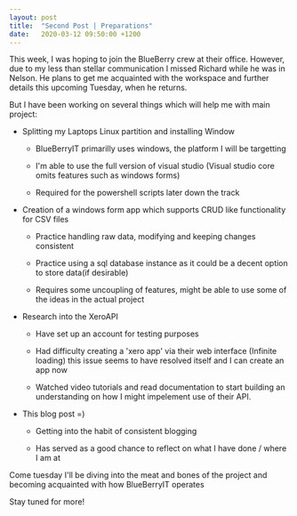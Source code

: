 ```yaml
---
layout: post
title:  "Second Post | Preparations"
date:   2020-03-12 09:50:00 +1200
---
```

This week,
I was hoping to join the BlueBerry crew at their office. 
However, due to my less than stellar communication I missed Richard while he was in Nelson.
He plans to get me acquainted with the workspace and further details this upcoming Tuesday, when he returns.

But I have been working on several things which will help me with main project: 

* Splitting my Laptops Linux partition and installing Window 


    * BlueBerryIT primarilly uses windows, the platform I will be targetting
    
    * I'm able to use the full version of visual studio (Visual studio core omits features such as windows forms)
    
    * Required for the powershell scripts later down the track


* Creation of a windows form app which supports CRUD like functionality for CSV files


    * Practice handling raw data, modifying and keeping changes consistent 
    
    * Practice using a sql database instance as it could be a decent option to store data(if desirable)
    
    * Requires some uncoupling of features, might be able to use some of the ideas in the actual project


* Research into the XeroAPI 


    * Have set up an account for testing purposes
    
    * Had difficulty creating a 'xero app' via their web interface (Infinite loading) this issue seems to have resolved itself 
      and I can create an app now
      
    * Watched video tutorials and read documentation to start building an understanding on how I might impelement use of their API.
    
    
 * This blog post =) 
 
 
    * Getting into the habit of consistent blogging
    
    * Has served as a good chance to reflect on what I have done / where I am at 
    
    

Come tuesday I'll be diving into the meat and bones of the project and becoming acquainted with how BlueBerryIT operates

Stay tuned for more!
